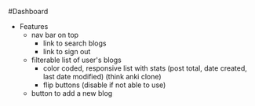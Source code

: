 #Dashboard

- Features
  * nav bar on top
    - link to search blogs
    - link to sign out
  * filterable list of user's blogs
    - color coded, responsive list with stats (post total, date created, last date modified) (think anki clone)
    - flip buttons (disable if not able to use)
  * button to add a new blog
